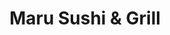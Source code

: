 ---
layout: place
title: "Maru Sushi & Grill"
permalink: /michigan/grand-rapids/maru-sushi-grill.html
stateAbbr: MI
stateName: Michigan
cityName: Grand Rapids
seo:
  name: "Maru Sushi & Grill"
  type: Restaurant
  links: null
description: "Maru Sushi & Grill serves delicious sushi in Grand Rapids, Michigan. Try fresh Japanese dishes for a great dining experience. "
place_id: ChIJjx3a46CtGYgRkaosLxBukuY
photos:
  - name: >-
      places/ChIJjx3a46CtGYgRkaosLxBukuY/photos/AeeoHcKmefcUKrhT8CoPRaFbSkTs0IfCbZbZULV_Ris6RC1bMWgXPXLQ9Rx11Zx4-1dqjOEbUWOXS4VSBAJ4zi8tNxwPV3b_31CGrl4BQ3Et-V-O0FDMjt_mL-vjnkNe6hiZKTFfYT4wDSPn8MFSEZkdXkB3UthDDwkh5zIh9d5gZ-WW-eBUyaZ6zbFh57rdmf7Xk6hF9CLOF4NbpU5nsTbC6MGqX-tbALWyGpEa4v8edmekYLgSMln64xm9GfbKzrPgrYRtGeDV3wuv0jiBqsStsH19y-C1mvp4VfNABXe5oWcmwQ
    widthPx: 4256
    heightPx: 2832
    authorAttributions:
      - displayName: Maru Sushi & Grill
        uri: https://maps.google.com/maps/contrib/101750881038963790171
        photoUri: >-
          https://lh3.googleusercontent.com/a-/ALV-UjX-1t7jweWKn4Ak-gTUkk7txOoSuKQZpM3fYMaZ-1mttHluDmXP=s100-p-k-no-mo
    flagContentUri: >-
      https://www.google.com/local/imagery/report/?cb_client=maps_api_places.places_api&image_key=!1e10!2sAF1QipOfo0sBQKd2aixMTIjtiAr2Yj-YlijextUMjAHX&hl=en-US
    googleMapsUri: >-
      https://www.google.com/maps/place//data=!3m4!1e2!3m2!1sAF1QipOfo0sBQKd2aixMTIjtiAr2Yj-YlijextUMjAHX!2e10!4m2!3m1!1s0x8819ada0e3da1d8f:0xe6926e102f2caa91
  - name: >-
      places/ChIJjx3a46CtGYgRkaosLxBukuY/photos/AeeoHcKgEt63Ji9espDZ8PGi1896fw6kooJcBk1o6KN7FVrQ9xQP2l756kx1t8u1-wHrlp5R6TTl5Wb4v_tLsohVi40NoFjXgc_f89KDsv5ZYqwBRWOAfmOOuSUVB76xESJtXRFcJDFgqlRrTD0B-P-ZJ7_uhy9sC3StKKoRcSQ3gG3UNlnLohxKlHRxweQkR5JHcjQD5ukAe6ULj169VMWon7hBIrgDc4Kn--ANNZPv5SQFo_Xj3f241yMKCb077mlrPBQ1Q8xeYnoTUdYwYuybnom9aoXXBLO5rIiXImCvW-Bzog
    widthPx: 1386
    heightPx: 1032
    authorAttributions:
      - displayName: Maru Sushi & Grill
        uri: https://maps.google.com/maps/contrib/101750881038963790171
        photoUri: >-
          https://lh3.googleusercontent.com/a-/ALV-UjX-1t7jweWKn4Ak-gTUkk7txOoSuKQZpM3fYMaZ-1mttHluDmXP=s100-p-k-no-mo
    flagContentUri: >-
      https://www.google.com/local/imagery/report/?cb_client=maps_api_places.places_api&image_key=!1e10!2sAF1QipOJxUem92BQLLdtaeFpwWxii5VIA-eMV8omzjUD&hl=en-US
    googleMapsUri: >-
      https://www.google.com/maps/place//data=!3m4!1e2!3m2!1sAF1QipOJxUem92BQLLdtaeFpwWxii5VIA-eMV8omzjUD!2e10!4m2!3m1!1s0x8819ada0e3da1d8f:0xe6926e102f2caa91
  - name: >-
      places/ChIJjx3a46CtGYgRkaosLxBukuY/photos/AeeoHcKMXa5tKKgbuxAOcQB8mtCSAVUZNHQsYo_v5bhMnjGxTc_FDMlfbew29nbRozWjRlGArJQAlWaI5YsSMBqlUzhtIHFNAuA-4alRvWWJLeOZzXLQf0RPbUObyEHYLeytDr3agBoAKelSSvbbUUlLhhAEKpcsnYG-aaA1rgpupKC6bPzBd0ZwoYhl-v24AdJabZ54-w2LVzuFBiOSwtFbVWOtVzscdMDJsZbSoRJ7kEtrgi1Z7TlFrltnPOcVYbw2Pz-rCeawBf0udrOGPuecAXF9T6S8642_-8ne103UOCF1csDdvmXZ2n29jLPJ7WDthJks_z9a_IC7sbGIxGVQn_ZZ6Y95EqZwxQDde41aR3TPQGirkHOlRbR_7xwyAYY52vTsYxyySCyG_PlvXdhgN8TBj7Ysf_D_yG8EuXbBl6nFIzSD
    widthPx: 3600
    heightPx: 4800
    authorAttributions:
      - displayName: Amy
        uri: https://maps.google.com/maps/contrib/111216709871430600545
        photoUri: >-
          https://lh3.googleusercontent.com/a/ACg8ocJOUzB5twRa4Xd1naSu5Jm3sIj3Y76CQ5iznFnYz_GVVUfia-A=s100-p-k-no-mo
    flagContentUri: >-
      https://www.google.com/local/imagery/report/?cb_client=maps_api_places.places_api&image_key=!1e10!2sCIHM0ogKEICAgMCowqKa8QE&hl=en-US
    googleMapsUri: >-
      https://www.google.com/maps/place//data=!3m4!1e2!3m2!1sCIHM0ogKEICAgMCowqKa8QE!2e10!4m2!3m1!1s0x8819ada0e3da1d8f:0xe6926e102f2caa91
  - name: >-
      places/ChIJjx3a46CtGYgRkaosLxBukuY/photos/AeeoHcICY8SbiNc7bh4Z9vF-qT85uLA8HmJQDX9kV0vMAuChYNBqnqzFgfppYNSa-wIhX7gB3eWZZ4LBQSqD8Pnh4UNTZt_I3lBaieiiS3P5fCEkYmkTXJU0JfShSG_np0QlPKCuARBEy-XvkaqV7lDkS0EFgd3ii7LzKMaplRJ5Pe2qSgAKlWwbD1wprd2exkxZ3trrruGAzCMPNs0FeHx7WSFdOBa8Y7kc0iee-DJQESdm41nXzS0ZEGpUwT8aaSb_FvIW1KFZeVFBWEDUhXjLb_YXBxTeELAOPwv-IrEWFejx_A
    widthPx: 3723
    heightPx: 2482
    authorAttributions:
      - displayName: Maru Sushi & Grill
        uri: https://maps.google.com/maps/contrib/101750881038963790171
        photoUri: >-
          https://lh3.googleusercontent.com/a-/ALV-UjX-1t7jweWKn4Ak-gTUkk7txOoSuKQZpM3fYMaZ-1mttHluDmXP=s100-p-k-no-mo
    flagContentUri: >-
      https://www.google.com/local/imagery/report/?cb_client=maps_api_places.places_api&image_key=!1e10!2sAF1QipMBgxyLdX7rBAeqN6w2KCKTUwFUcRLbvjpyugrs&hl=en-US
    googleMapsUri: >-
      https://www.google.com/maps/place//data=!3m4!1e2!3m2!1sAF1QipMBgxyLdX7rBAeqN6w2KCKTUwFUcRLbvjpyugrs!2e10!4m2!3m1!1s0x8819ada0e3da1d8f:0xe6926e102f2caa91
  - name: >-
      places/ChIJjx3a46CtGYgRkaosLxBukuY/photos/AeeoHcIH-Ator5UhRkjzIRRxD7TE6PRPuQ5Ui1WZLr4LnzCkAIT_85yIONFLgh4vK24ckSnHI8ZLHbfLlhiT121vJvY55S07Nj8zPH4Tz96G7Q_qDc8-Ry7TACbeKf1fsdM_slimog-2-XxxEn3x1VRWX8EEJLHV4fPyLrOuhSISBdnl21YhCx1cmrwwJP-UK_6EuzD_Oe2TRQ-OqO4ZHlz_cuPSUUAudEZOruFTVAll50qbj5XTyfykLGjpkP2HwQT_bxZQ6SFQVKoavu7Vqx4efa5HNuv0V1MDq9Yjtb2-LxJX0Wkfj_eLfFjke9cxP_t_eWMFajr2PuTfusQxC6HI5ykDkwO_I9nFKKAl7R4YF68rynUem8Ep_p_kJ3kJp_H-7X3uPw-Elw5nXeSboagfDzIQCMtzajDC8V-qxCfrSLQ
    widthPx: 3775
    heightPx: 2470
    authorAttributions:
      - displayName: Cam
        uri: https://maps.google.com/maps/contrib/114621425157496324345
        photoUri: >-
          https://lh3.googleusercontent.com/a/ACg8ocIgOVNy8vVWXaJ_njjY5fqJUbt2X5gMRz52MpsoSldr2AVaGg=s100-p-k-no-mo
    flagContentUri: >-
      https://www.google.com/local/imagery/report/?cb_client=maps_api_places.places_api&image_key=!1e10!2sCIHM0ogKEICAgIC_jcLsQA&hl=en-US
    googleMapsUri: >-
      https://www.google.com/maps/place//data=!3m4!1e2!3m2!1sCIHM0ogKEICAgIC_jcLsQA!2e10!4m2!3m1!1s0x8819ada0e3da1d8f:0xe6926e102f2caa91
  - name: >-
      places/ChIJjx3a46CtGYgRkaosLxBukuY/photos/AeeoHcKvXu39xgylyG6IqUiu4HoOc0CKeO26I2qy_KhnyLoBysxbPRg2KXOUrPO-E3iTobND5uSSIUaXs825Duf2KzOvs0rDdae7YEwyRISSk5UYHc468F1wcafrVVu8N36gi1PUJkX9KQ_0IBcbVSVKyCPNxLHcUyHkT8_YtwkjuNJzC8jxjdmXvPit8wiaqikfSyFBgbuimd0nE81xkYwSN_0laJhe5wxM5OoHnGFJpTYxrFNJTfbzJ3pdK4H5JTKZkc5c2IouOVFsrKMdZnS_IRmgibWFEb2AjMiKGg9gozCU-e82Uya6tNmY-8uftQGdfaeza7Djdm2G7oMxLwc_svC4cjaofcdv12uPxjqO0fBdvc7Vg0FjawuOfW-OprnsXbErU1pkzcpPxc8NKzkI_pCGdH5IYPMqCJIMuOt1cvT21Q
    widthPx: 3024
    heightPx: 4032
    authorAttributions:
      - displayName: Liana Spiegel
        uri: https://maps.google.com/maps/contrib/110950147765885867823
        photoUri: >-
          https://lh3.googleusercontent.com/a-/ALV-UjW9X0KYAGWRiDCQeb50v7kBHmoCJW0k-aPAmMIc-cH1cbGPnKts=s100-p-k-no-mo
    flagContentUri: >-
      https://www.google.com/local/imagery/report/?cb_client=maps_api_places.places_api&image_key=!1e10!2sCIHM0ogKEICAgIDnzrfUTQ&hl=en-US
    googleMapsUri: >-
      https://www.google.com/maps/place//data=!3m4!1e2!3m2!1sCIHM0ogKEICAgIDnzrfUTQ!2e10!4m2!3m1!1s0x8819ada0e3da1d8f:0xe6926e102f2caa91
  - name: >-
      places/ChIJjx3a46CtGYgRkaosLxBukuY/photos/AeeoHcIdBkxR0dSgIsuuJuGfbz6yz_T0WQ5wDGjImqK3AI9kdKVB5icAYnOEX3T8l7fNTwVMm56loUuu2VubEsv1gpqcEc_ygfyDysC8D3vDvlYR_0AviOMTu__N9eV61tWNThlRKVOw9x2VaRcnYS7ZbgC8ybKZP5mk7dEft1AWkUZO15cG8wpdslvuu5VKxb1ztpzmp0sfCi5suhVoPwLHIKvbtyDitBFo59-7tc7NX5VyT4TBnOvZLRX7qM2setVLCYTU5SZXBNNXP4ACC5nyYnzwpz-ToRwvxLEHwNCfNHXktsudk_xO8Pll-IHeeUXYKJvKEYr-3yPAAgfBQfX25nMWxUXjV_KeAyCCCxew3g1qYzyKXWZiu2IdVO79C57WJ0aBdfVI9X4PxwF_IRZ61bXrQBTyPrTxN_gsSNHPMASpjg
    widthPx: 4032
    heightPx: 3024
    authorAttributions:
      - displayName: Kaylin
        uri: https://maps.google.com/maps/contrib/109893540245723339629
        photoUri: >-
          https://lh3.googleusercontent.com/a-/ALV-UjU6_FgyaxdY9hF3TaxO0YokntUAhsrg-FFKY1DY8eEJWJbbVlr40Q=s100-p-k-no-mo
    flagContentUri: >-
      https://www.google.com/local/imagery/report/?cb_client=maps_api_places.places_api&image_key=!1e10!2sCIHM0ogKEICAgIDPhLSnWg&hl=en-US
    googleMapsUri: >-
      https://www.google.com/maps/place//data=!3m4!1e2!3m2!1sCIHM0ogKEICAgIDPhLSnWg!2e10!4m2!3m1!1s0x8819ada0e3da1d8f:0xe6926e102f2caa91
  - name: >-
      places/ChIJjx3a46CtGYgRkaosLxBukuY/photos/AeeoHcICvmKGu27u5iw5AzVQdSlXq_8CW7IXItqEZCNBpFhFdiBR8HmK6nA3wmeNFRb9JIPpWwQdHLZrqcj2v9FloeDVg4X4ygbMiS8an29VxQzfd5xVS4g5Kj3Owwb5FstL-Ouu1m4N509ra7rjLGIQ2pcDzz0XRjw9E930B_kVz1N9L9anLDu_dwLMXgLsKSwqILA2Lc915DxdU8IMXlI4iRcDo5DdagpnewVs6WJj1_kQz6SWwJc4n6jO3aTGl1aHVxyclWuGnblSyDMispD6Su-RXwkl33py-oFEnd4KsUxg8D6Wz41G9LlnivO7r3o1iWlZFuFyRvkGUCrrLgObquaTl9Nve3aEufQyMy_c38Myl1kw83J1TkQmqR-UBqWgP9qJjzEdXXQYerF210yZ3yLODu7QtbjvWAjz29k_v6fdJA
    widthPx: 4032
    heightPx: 3024
    authorAttributions:
      - displayName: Cam
        uri: https://maps.google.com/maps/contrib/114621425157496324345
        photoUri: >-
          https://lh3.googleusercontent.com/a/ACg8ocIgOVNy8vVWXaJ_njjY5fqJUbt2X5gMRz52MpsoSldr2AVaGg=s100-p-k-no-mo
    flagContentUri: >-
      https://www.google.com/local/imagery/report/?cb_client=maps_api_places.places_api&image_key=!1e10!2sCIHM0ogKEICAgMCQuebuNQ&hl=en-US
    googleMapsUri: >-
      https://www.google.com/maps/place//data=!3m4!1e2!3m2!1sCIHM0ogKEICAgMCQuebuNQ!2e10!4m2!3m1!1s0x8819ada0e3da1d8f:0xe6926e102f2caa91
  - name: >-
      places/ChIJjx3a46CtGYgRkaosLxBukuY/photos/AeeoHcL19Q-b805DTNzC6-ZhsmWv2Z42lSFGdJ4uLmDt-ypp7GprWpbXGq73p-hod5KOlLNRBLYsYBtjbZHOKaWukED5Qbs6cCXtuEKt31Vv4f7RBo_UumLC86_wPDXwXIN610ymSBJKO3r8MImDgyHyGN8FkYhCxeyksMCv0iBU4ZkBLAf3An4HoPkK79f1uLr1vJd6vw0001ms2gdjiIq8TKOFRBikdhWgNifXuj0TRb6KJB86jwrFy20Df-fynaN78SQ7NIK9bhWAcot89lTqcBgT4tfyChZDk2NnVyadT6QUJ5zaoiFPdj9dvBUkGtUwaXekJCiLmcn86XYQG_-rk2icRjKG_uw7s_QiqzJTURSIUcfdXpBcV8jA8kGjyXN5jQ-h-Txty5-STzsqr99F5Hvtpz1nlqZKd9PRgHt5w24
    widthPx: 4160
    heightPx: 2340
    authorAttributions:
      - displayName: Shruti Powers- Khandelwal
        uri: https://maps.google.com/maps/contrib/113359633327831582241
        photoUri: >-
          https://lh3.googleusercontent.com/a-/ALV-UjVACTyXRkWH8Y6pg9SItOMm6c2yXBZr_GsL-RLqqA6uhfzkxkba=s100-p-k-no-mo
    flagContentUri: >-
      https://www.google.com/local/imagery/report/?cb_client=maps_api_places.places_api&image_key=!1e10!2sCIHM0ogKEICAgID1nZitIw&hl=en-US
    googleMapsUri: >-
      https://www.google.com/maps/place//data=!3m4!1e2!3m2!1sCIHM0ogKEICAgID1nZitIw!2e10!4m2!3m1!1s0x8819ada0e3da1d8f:0xe6926e102f2caa91
  - name: >-
      places/ChIJjx3a46CtGYgRkaosLxBukuY/photos/AeeoHcL2PSk7JP4jXtBN-6ZZqE345v9Ge_3dBjcQZ4dnZUlwFdzrclElQvWrN3Vr1KNtB0o-mEqq36Val0ZJuR2kvCcxLdV-Xt5SPAVcf5r70PYNYt2Qrh9cJbLk8uneWSnsk_I2GG0p5zSr9zTPGyqYVTESmkhpOGB-K4MlsslKat2lGGHW-grXzp-3kqYjZYzMWdZtP_kqPZkTNvrE8hiqMbY0FtL8L31MzqHu1jad7k4VSWpRSpy5gkf7ifmkDmlyNs4yekewxqSU8sTC07SiUGGwuY8BIL7s1FWWVjfrCgQwcRq8BN_4vBWF7D2Nmt8t-ZYzkQ3XvvkhgHkb2lS0ZD-Q7TaCD--B7_bb3_cFleqO4gz9BVN_m7RVDi3u2q9uAjkOx069HGxniRWRgNiajy55m9Rke3uqECkNUCEnvEw-4Qps
    widthPx: 4032
    heightPx: 3024
    authorAttributions:
      - displayName: Nathan Ver Beek
        uri: https://maps.google.com/maps/contrib/108498249108129803896
        photoUri: >-
          https://lh3.googleusercontent.com/a-/ALV-UjUTc773fi9oEKU-syzGYvioGmRe02-Iq86wkJXdgKxnlbq5KerN=s100-p-k-no-mo
    flagContentUri: >-
      https://www.google.com/local/imagery/report/?cb_client=maps_api_places.places_api&image_key=!1e10!2sCIHM0ogKEICAgICWnOfivAE&hl=en-US
    googleMapsUri: >-
      https://www.google.com/maps/place//data=!3m4!1e2!3m2!1sCIHM0ogKEICAgICWnOfivAE!2e10!4m2!3m1!1s0x8819ada0e3da1d8f:0xe6926e102f2caa91
address: 927 Cherry St SE, Grand Rapids, MI 49506, USA
street: 927 Cherry St SE
city: Grand Rapids
state: MI
zip: '49506'
country: USA
neighborhood: East Hills
latitude: '42.959671'
longitude: '-85.645844'
accessibility_options:
  wheelchairAccessibleParking: true
  wheelchairAccessibleEntrance: true
  wheelchairAccessibleRestroom: true
  wheelchairAccessibleSeating: true
business_status: OPERATIONAL
name: Maru Sushi & Grill
google_maps_links:
  directionsUri: >-
    https://www.google.com/maps/dir//''/data=!4m7!4m6!1m1!4e2!1m2!1m1!1s0x8819ada0e3da1d8f:0xe6926e102f2caa91!3e0
  placeUri: https://maps.google.com/?cid=16614462991113169553
  writeAReviewUri: >-
    https://www.google.com/maps/place//data=!4m3!3m2!1s0x8819ada0e3da1d8f:0xe6926e102f2caa91!12e1
  reviewsUri: >-
    https://www.google.com/maps/place//data=!4m4!3m3!1s0x8819ada0e3da1d8f:0xe6926e102f2caa91!9m1!1b1
  photosUri: >-
    https://www.google.com/maps/place//data=!4m3!3m2!1s0x8819ada0e3da1d8f:0xe6926e102f2caa91!10e5
primary_type: Sushi Restaurant
opening_hours:
  regular: null
  current: null
secondary_opening_hours:
  regular:
    weekdayDescriptions: null
    type: null
  current:
    weekdayDescriptions: null
    type: null
phone: null
price_level: null
price_range: null
rating: null
rating_count: 0
website: null
reviews: null
parking_options: null
payment_options: null
allow_dogs: null
curbside_pickup: null
delivery: null
dine_in: null
good_for_children: null
good_for_groups: null
good_for_sports: null
live_music: null
menu_for_children: null
outdoor_seating: null
reservable: null
restroom: null
serves_beer: null
serves_breakfast: null
serves_brunch: null
serves_cocktails: null
serves_coffee: null
serves_dinner: null
serves_dessert: null
serves_lunch: null
serves_vegetarian_food: null
serves_wine: null
takeout: null
update_category: essentials
summary: null

---